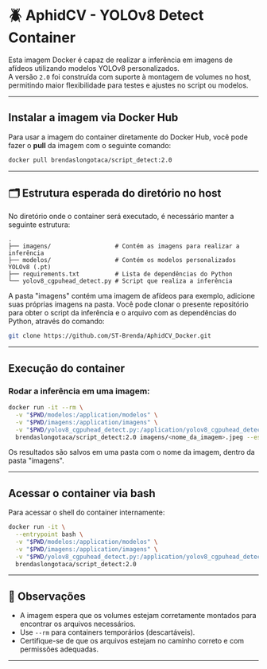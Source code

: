 # 🪲 AphidCV - YOLOv8 Detect Container

Esta imagem Docker é capaz de realizar a inferência em imagens de afídeos utilizando modelos YOLOv8 personalizados.  
A versão `2.0` foi construída com suporte à montagem de volumes no host, permitindo maior flexibilidade para testes e ajustes no script ou modelos.

---

## Instalar a imagem via Docker Hub

Para usar a imagem do container diretamente do Docker Hub, você pode fazer o **pull** da imagem com o seguinte comando:

```bash
docker pull brendaslongotaca/script_detect:2.0
```

---

## 🗂️ Estrutura esperada do diretório no host

No diretório onde o container será executado, é necessário manter a seguinte estrutura:

```
.
├── imagens/                  # Contém as imagens para realizar a inferência 
├── modelos/                  # Contém os modelos personalizados YOLOv8 (.pt)
├── requirements.txt          # Lista de dependências do Python
└── yolov8_cgpuhead_detect.py # Script que realiza a inferência
```
A pasta "imagens" contém uma imagem de afídeos para exemplo, adicione suas próprias imagens na pasta.
Você pode clonar o presente repositório para obter o script da inferência e o arquivo com as dependências do Python, através do comando:

```bash
git clone https://github.com/ST-Brenda/AphidCV_Docker.git
```

---

## Execução do container

### Rodar a inferência em uma imagem:

```bash
docker run -it --rm \
  -v "$PWD/modelos:/application/modelos" \
  -v "$PWD/imagens:/application/imagens" \
  -v "$PWD/yolov8_cgpuhead_detect.py:/application/yolov8_cgpuhead_detect.py" \
  brendaslongotaca/script_detect:2.0 imagens/<nome_da_imagem>.jpeg --especie <rp|sg|md|sa|mp|bb> --contrast <Float> --brightness <Int>
```
Os resultados são salvos em uma pasta com o nome da imagem, dentro da pasta "imagens".



---

## Acessar o container via bash

Para acessar o shell do container internamente:

```bash
docker run -it \
  --entrypoint bash \
  -v "$PWD/modelos:/application/modelos" \
  -v "$PWD/imagens:/application/imagens" \
  -v "$PWD/yolov8_cgpuhead_detect.py:/application/yolov8_cgpuhead_detect.py" \
  brendaslongotaca/script_detect:2.0
```

---

## 📝 Observações

- A imagem espera que os volumes estejam corretamente montados para encontrar os arquivos necessários.
- Use `--rm` para containers temporários (descartáveis).
- Certifique-se de que os arquivos estejam no caminho correto e com permissões adequadas.

---
